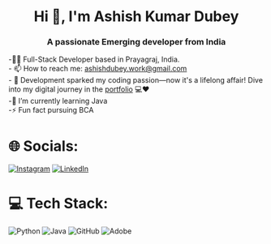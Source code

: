 <h1 align="center">Hi 👋, I'm Ashish Kumar Dubey</h1>
<h3 align="center">A passionate Emerging developer from India </h3>



 -👨‍💻 Full-Stack Developer based in Prayagraj, India.<br>- 📫 How to reach me: ashishdubey.work@gmail.com <br>- 🚀 Development sparked my coding passion—now it's a lifelong affair! Dive into my digital journey in the [portfolio](https://ashhdubey.netlify.app) 💻❤️<br>-🌱 I’m currently learning Java<br>-⚡ Fun fact pursuing BCA 


# 🌐 Socials:
[![Instagram](https://img.shields.io/badge/Instagram-%23E4405F.svg?logo=Instagram&logoColor=white)](https://instagram.com/ashhdubey) [![LinkedIn](https://img.shields.io/badge/LinkedIn-%230077B5.svg?logo=linkedin&logoColor=white)](https://linkedin.com/in/ashhdubey) 


# 💻 Tech Stack:
![Python](https://img.shields.io/badge/python-3670A0?style=for-the-badge&logo=python&logoColor=ffdd54)
![Java](https://img.shields.io/badge/java-%23ED8B00.svg?style=for-the-badge&logo=openjdk&logoColor=white)
![GitHub](https://img.shields.io/badge/github-%23121011.svg?style=for-the-badge&logo=github&logoColor=white)
![Adobe](https://img.shields.io/badge/adobe-%23FF0000.svg?style=for-the-badge&logo=adobe&logoColor=white) 



